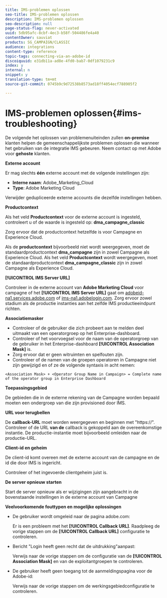 ```yaml
---
title: IMS-problemen oplossen
seo-title: IMS-problemen oplossen
description: IMS-problemen oplossen
seo-description: null
page-status-flag: never-activated
uuid: 5db95afc-8cbf-4ec3-b58f-504486fe4a40
contentOwner: sauviat
products: SG_CAMPAIGN/CLASSIC
audience: integrations
content-type: reference
topic-tags: connecting-via-an-adobe-id
discoiquuid: e31db11a-ad8e-4fd0-bab7-0df1079231c9
index: y
internal: n
snippet: y
translation-type: tm+mt
source-git-commit: 0745b9c9d72538b8573ad18ff4054ecf788905f2

---
```



# IMS-problemen oplossen{#ims-troubleshooting}

De volgende het oplossen van problemenuiteinden zullen **on-premise** klanten helpen de gemeenschappelijkste problemen oplossen die wanneer het gebruiken van de integratie IMS gebeuren. Neem contact op met Adobe voor **gehoste** klanten.

**Externe account**

Er mag slechts **één** externe account met de volgende instellingen zijn:

* **Interne naam**: Adobe_Marketing_Cloud
* **Type**: Adobe Marketing Cloud

Verwijder gedupliceerde externe accounts die dezelfde instellingen hebben.

**Productcontext**

Als het veld **Productcontext** voor de externe account is ingesteld, controleert u of de waarde is ingesteld op: **dma_campagne_classic**

Zorg ervoor dat de productcontext hetzelfde is voor Campagne en Experience Cloud.

Als de **productcontext** bijvoorbeeld niet wordt weergegeven, moet de standaardproductcontext **dma_campagne** zijn in zowel Campagne als Experience Cloud. Als het veld **Productcontext** wordt weergegeven, moet de standaardproductcontext **dma_campagne_classic** zijn in zowel Campagne als Experience Cloud.

**[!UICONTROL IMS Server URL]**

Controleer in de externe account van **Adobe Marketing Cloud** voor campagne of het **[!UICONTROL IMS Server URL]** gaat om [adobeid-na1.services.adobe.com](https://adobeid-na1.services.adobe.com/) of [ims-na1.adobelogin.com](http://ims-na1.adobelogin.com/). Zorg ervoor zowel stadium als de productie instanties aan het zelfde IMS productieeindpunt richten.

**Associatiemasker**

* Controleer of de gebruiker die zich probeert aan te melden deel uitmaakt van een operatorgroep op het Enterprise-dashboard.
* Controleer of het voorvoegsel voor de naam van de operatorgroep van de gebruiker in het Enterprise-dashboard **[!UICONTROL Association Mask]** is.
* Zorg ervoor dat er geen witruimten en spelfouten zijn.
* Controleer of de namen van de groepen operatoren in Campagne niet zijn gewijzigd en of ze de volgende syntaxis in acht nemen:

```
<Association Mask> + <Operator Group Name in Campaign> = Complete name of the operator group in Enterprise Dashboard
```

**Toepassingsgebied**

De gebieden die in de externe rekening van de Campagne worden bepaald moeten een ondergroep van die zijn provisioned door IMS.

**URL voor terugbellen**

De **callback-URL** moet worden weergegeven en beginnen met &quot;https://&quot;. Controleer of de URL **van de** callback is gekoppeld aan de overeenkomstige instantie. De productie-instantie moet bijvoorbeeld omleiden naar de productie-URL.

**Client-id en geheim**

De client-id komt overeen met de externe account van de campagne en de id die door IMS is ingericht.

Controleer of het ingevoerde clientgeheim juist is.

**De server opnieuw starten**

Start de server opnieuw als er wijzigingen zijn aangebracht in de bovenstaande instellingen in de externe account van Campagne

**Veelvoorkomende fouttypen en mogelijke oplossingen**

* De gebruiker wordt omgeleid naar de pagina adobe.com:

   Er is een probleem met het **[!UICONTROL Callback URL]**. Raadpleeg de vorige stappen om de **[!UICONTROL Callback URL]** configuratie te controleren.

* Bericht &quot;Login heeft geen recht dat de uitdrukking&quot;aanpast:

   Verwijs naar de vorige stappen om de configuratie van de **[!UICONTROL Association Mask]** en van de exploitantgroepen te controleren.

* De gebruiker heeft geen toegang tot de aanmeldingspagina voor de Adobe-id:

   Verwijs naar de vorige stappen om de werkingsgebiedconfiguratie te controleren.

